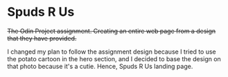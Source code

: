 # Spuds R Us
~~The Odin Project assignment. Creating an entire web page from a design that they have provided.~~

I changed my plan to follow the assignment design because I tried to use the potato cartoon in the hero section, and I decided to base the design on that photo because it's a cutie. Hence, Spuds R Us landing page.


